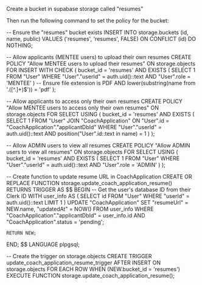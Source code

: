 Create a bucket in supabase storage called "resumes"

Then run the following command to set the policy for the bucket:

-- Ensure the "resumes" bucket exists
INSERT INTO storage.buckets (id, name, public) 
VALUES ('resumes', 'resumes', FALSE)
ON CONFLICT (id) DO NOTHING;

-- Allow applicants (MENTEE users) to upload their own resumes
CREATE POLICY "Allow MENTEE users to upload their resumes"
ON storage.objects
FOR INSERT
WITH CHECK (
    bucket_id = 'resumes' AND
    EXISTS (
        SELECT 1 FROM "User"
        WHERE "User"."userId" = auth.uid()::text 
        AND "User".role = 'MENTEE'
    )
    -- Ensure file extension is PDF
    AND lower(substring(name from '\.([^\.]+)$')) = 'pdf'
);

-- Allow applicants to access only their own resumes
CREATE POLICY "Allow MENTEE users to access only their own resumes"
ON storage.objects
FOR SELECT
USING (
    bucket_id = 'resumes' AND
    EXISTS (
        SELECT 1 FROM "User"
        JOIN "CoachApplication" ON "User".id = "CoachApplication"."applicantDbId"
        WHERE "User"."userId" = auth.uid()::text
        AND position("User".id::text in name) = 1
    )
);

-- Allow ADMIN users to view all resumes
CREATE POLICY "Allow ADMIN users to view all resumes"
ON storage.objects
FOR SELECT
USING (
    bucket_id = 'resumes' AND
    EXISTS (
        SELECT 1 FROM "User"
        WHERE "User"."userId" = auth.uid()::text 
        AND "User".role = 'ADMIN'
    )
);

-- Create function to update resume URL in CoachApplication
CREATE OR REPLACE FUNCTION storage.update_coach_application_resume()
RETURNS TRIGGER AS $$
BEGIN
    -- Get the user's database ID from their Clerk ID
    WITH user_info AS (
        SELECT id FROM "User" WHERE "userId" = auth.uid()::text LIMIT 1
    )
    UPDATE "CoachApplication"
    SET 
        "resumeUrl" = NEW.name,
        "updatedAt" = NOW()
    FROM user_info
    WHERE "CoachApplication"."applicantDbId" = user_info.id
    AND "CoachApplication".status = 'pending';
    
    RETURN NEW;
END;
$$ LANGUAGE plpgsql;

-- Create the trigger on storage.objects
CREATE TRIGGER update_coach_application_resume_trigger
AFTER INSERT ON storage.objects
FOR EACH ROW
WHEN (NEW.bucket_id = 'resumes')
EXECUTE FUNCTION storage.update_coach_application_resume();
